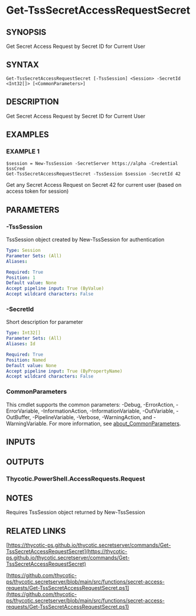# Get-TssSecretAccessRequestSecret

## SYNOPSIS
Get Secret Access Request by Secret ID for Current User

## SYNTAX

```
Get-TssSecretAccessRequestSecret [-TssSession] <Session> -SecretId <Int32[]> [<CommonParameters>]
```

## DESCRIPTION
Get Secret Access Request by Secret ID for Current User

## EXAMPLES

### EXAMPLE 1
```
$session = New-TssSession -SecretServer https://alpha -Credential $ssCred
Get-TssSecretAccessRequestSecret -TssSession $session -SecretId 42
```

Get any Secret Access Request on Secret 42 for current user (based on access token for session)

## PARAMETERS

### -TssSession
TssSession object created by New-TssSession for authentication

```yaml
Type: Session
Parameter Sets: (All)
Aliases:

Required: True
Position: 1
Default value: None
Accept pipeline input: True (ByValue)
Accept wildcard characters: False
```

### -SecretId
Short description for parameter

```yaml
Type: Int32[]
Parameter Sets: (All)
Aliases: Id

Required: True
Position: Named
Default value: None
Accept pipeline input: True (ByPropertyName)
Accept wildcard characters: False
```

### CommonParameters
This cmdlet supports the common parameters: -Debug, -ErrorAction, -ErrorVariable, -InformationAction, -InformationVariable, -OutVariable, -OutBuffer, -PipelineVariable, -Verbose, -WarningAction, and -WarningVariable. For more information, see [about_CommonParameters](http://go.microsoft.com/fwlink/?LinkID=113216).

## INPUTS

## OUTPUTS

### Thycotic.PowerShell.AccessRequests.Request
## NOTES
Requires TssSession object returned by New-TssSession

## RELATED LINKS

[https://thycotic-ps.github.io/thycotic.secretserver/commands/Get-TssSecretAccessRequestSecret](https://thycotic-ps.github.io/thycotic.secretserver/commands/Get-TssSecretAccessRequestSecret)

[https://github.com/thycotic-ps/thycotic.secretserver/blob/main/src/functions/secret-access-requests/Get-TssSecretAccessRequestSecret.ps1](https://github.com/thycotic-ps/thycotic.secretserver/blob/main/src/functions/secret-access-requests/Get-TssSecretAccessRequestSecret.ps1)


